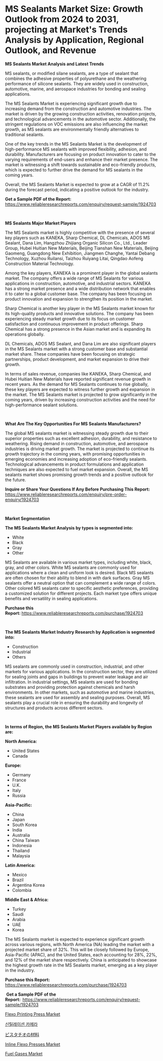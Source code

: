 <p><h1>MS Sealants Market Size: Growth Outlook from 2024 to 2031, projecting at Market's Trends Analysis by Application, Regional Outlook, and Revenue</h1></p><p><strong>MS Sealants Market Analysis and Latest Trends</strong></p>
<p><p>MS sealants, or modified silane sealants, are a type of sealant that combines the adhesive properties of polyurethane and the weathering performance of silicone sealants. They are widely used in construction, automotive, marine, and aerospace industries for bonding and sealing applications.</p><p>The MS Sealants Market is experiencing significant growth due to increasing demand from the construction and automotive industries. The market is driven by the growing construction activities, renovation projects, and technological advancements in the automotive sector. Additionally, the stringent regulations on VOC emissions are also influencing the market growth, as MS sealants are environmentally friendly alternatives to traditional sealants.</p><p>One of the key trends in the MS Sealants Market is the development of high-performance MS sealants with improved flexibility, adhesion, and durability. Manufacturers are focusing on product innovation to cater to the varying requirements of end-users and enhance their market presence. The market is witnessing a shift towards sustainable and eco-friendly products, which is expected to further drive the demand for MS sealants in the coming years.</p><p>Overall, the MS Sealants Market is expected to grow at a CAGR of 11.2% during the forecast period, indicating a positive outlook for the industry.</p></p>
<p><strong>Get a Sample PDF of the Report:&nbsp;</strong> <a href="https://www.reliableresearchreports.com/enquiry/request-sample/1924703">https://www.reliableresearchreports.com/enquiry/request-sample/1924703</a></p>
<p>&nbsp;</p>
<p><strong>MS Sealants Major Market Players</strong></p>
<p><p>The MS Sealants market is highly competitive with the presence of several key players such as KANEKA, Sharp Chemical, DL Chemicals, ADOS MS Sealant, Dana Lim, Hangzhou Zhijiang Organic Silicon Co., Ltd., Leader Group, Hubei Huitian New Materials, Beijing Tianshan New Materials, Beijing Gaomeng, Guangdong New Exhibition, Jiangmen Changhe, Yantai Debang Technology, Xuzhou Ruilansi, Taizhou Ruiyang Litai, Qingdao Aofeng Construction Material Technology.</p><p>Among the key players, KANEKA is a prominent player in the global sealants market. The company offers a wide range of MS Sealants for various applications in construction, automotive, and industrial sectors. KANEKA has a strong market presence and a wide distribution network that enables it to cater to a global customer base. The company has been focusing on product innovation and expansion to strengthen its position in the market.</p><p>Sharp Chemical is another key player in the MS Sealants market known for its high-quality products and innovative solutions. The company has been experiencing steady market growth due to its focus on customer satisfaction and continuous improvement in product offerings. Sharp Chemical has a strong presence in the Asian market and is expanding its operations globally.</p><p>DL Chemicals, ADOS MS Sealant, and Dana Lim are also significant players in the MS Sealants market with a strong customer base and substantial market share. These companies have been focusing on strategic partnerships, product development, and market expansion to drive their growth.</p><p>In terms of sales revenue, companies like KANEKA, Sharp Chemical, and Hubei Huitian New Materials have reported significant revenue growth in recent years. As the demand for MS Sealants continues to rise globally, these key players are expected to witness further growth and expansion in the market. The MS Sealants market is projected to grow significantly in the coming years, driven by increasing construction activities and the need for high-performance sealant solutions.</p></p>
<p>&nbsp;</p>
<p><strong>What Are The Key Opportunities For MS Sealants Manufacturers?</strong></p>
<p><p>The global MS sealants market is witnessing steady growth due to their superior properties such as excellent adhesion, durability, and resistance to weathering. Rising demand in construction, automotive, and aerospace industries is driving market growth. The market is projected to continue its growth trajectory in the coming years, with promising opportunities in emerging economies and increasing adoption of eco-friendly sealants. Technological advancements in product formulations and application techniques are also expected to fuel market expansion. Overall, the MS sealants market shows promising growth trends and a positive outlook for the future.</p></p>
<p><strong>Inquire or Share Your Questions If Any Before Purchasing This Report:</strong> <a href="https://www.reliableresearchreports.com/enquiry/pre-order-enquiry/1924703">https://www.reliableresearchreports.com/enquiry/pre-order-enquiry/1924703</a></p>
<p>&nbsp;</p>
<p><strong>Market Segmentation</strong></p>
<p><strong>The MS Sealants Market Analysis by types is segmented into:</strong></p>
<p><ul><li>White</li><li>Black</li><li>Gray</li><li>Other</li></ul></p>
<p><p>MS Sealants are available in various market types, including white, black, gray, and other colors. White MS sealants are commonly used for applications where a clean and uniform look is desired. Black MS sealants are often chosen for their ability to blend in with dark surfaces. Gray MS sealants offer a neutral option that can complement a wide range of colors. Other colored MS sealants cater to specific aesthetic preferences, providing a customized solution for different projects. Each market type offers unique benefits and versatility in sealing applications.</p></p>
<p><strong>Purchase this Report:&nbsp;</strong><a href="https://www.reliableresearchreports.com/purchase/1924703">https://www.reliableresearchreports.com/purchase/1924703</a></p>
<p>&nbsp;</p>
<p><strong>The MS Sealants Market Industry Research by Application is segmented into:</strong></p>
<p><ul><li>Construction</li><li>Industrial</li><li>Others</li></ul></p>
<p><p>MS sealants are commonly used in construction, industrial, and other markets for various applications. In the construction sector, they are utilized for sealing joints and gaps in buildings to prevent water leakage and air infiltration. In industrial settings, MS sealants are used for bonding substrates and providing protection against chemicals and harsh environments. In other markets, such as automotive and marine industries, these sealants are used for assembly and sealing purposes. Overall, MS sealants play a crucial role in ensuring the durability and longevity of structures and products across different sectors.</p></p>
<p>&nbsp;</p>
<p><strong>In terms of Region, the MS Sealants Market Players available by Region are:</strong></p>
<p>
    <p> <strong> North America: </strong>
        <ul>
            <li>United States</li>
            <li>Canada</li>
        </ul>
        </p> 
    <p> <strong> Europe: </strong>
        <ul>
            <li>Germany</li>
            <li>France</li>
            <li>U.K.</li>
            <li>Italy</li>
            <li>Russia</li>
        </ul>
        </p> 
    <p> <strong> Asia-Pacific: </strong>
        <ul>
            <li>China</li>
            <li>Japan</li>
            <li>South Korea</li>
            <li>India</li>
            <li>Australia</li>
            <li>China Taiwan</li>
            <li>Indonesia</li>
            <li>Thailand</li>
            <li>Malaysia</li>
        </ul>
        </p> 
    <p> <strong> Latin America: </strong>
        <ul>
            <li>Mexico</li>
            <li>Brazil</li>
            <li>Argentina Korea</li>
            <li>Colombia</li>
        </ul>
        </p> 
    <p> <strong> Middle East & Africa: </strong>
        <ul>
            <li>Turkey</li>
            <li>Saudi</li>
            <li>Arabia</li>
            <li>UAE</li>
            <li>Korea</li>
        </ul>
    </p>
    </p>
<p><p>The MS Sealants market is expected to experience significant growth across various regions, with North America (NA) leading the market with a projected market share of 32%. This will be closely followed by Europe, Asia-Pacific (APAC), and the United States, each accounting for 28%, 22%, and 12% of the market share respectively. China is anticipated to showcase the highest growth rate in the MS Sealants market, emerging as a key player in the industry.</p></p>
<p><strong>Purchase this Report: </strong><a href="https://www.reliableresearchreports.com/purchase/1924703">https://www.reliableresearchreports.com/purchase/1924703</a></p>
<p>&nbsp;<strong>Get a Sample PDF of the Report:&nbsp;&nbsp;</strong><a href="https://www.reliableresearchreports.com/enquiry/request-sample/1924703">https://www.reliableresearchreports.com/enquiry/request-sample/1924703</a></p>
<p><strong></strong></p>
<p><p><a href="https://funky-papaya-cf4.notion.site/Global-Flexo-Printing-Press-Market-by-Types-Applications-and-Major-Players-with-Regional-Growth-R-f65106ab4bb2422eaae1b3232d39a322">Flexo Printing Press Market</a></p><p><a href="https://medium.com/@elliottlenningoip9vprgu3v/%EC%8B%AC%EA%B4%91-%EC%B9%B4%EB%A9%94%EB%9D%BC-%EC%8B%9C%EC%9E%A5-%EC%9C%A0%ED%98%95-%EC%9D%91%EC%9A%A9-%EB%B0%8F-%EC%A7%80%EB%A6%AC%EC%A0%81-%EB%B6%84%EC%84%9D%EC%97%90-%EB%8C%80%ED%95%9C-%ED%8F%AC%EA%B4%84%EC%A0%81-%ED%8F%89%EA%B0%80-0965683ce8d1">신틸레이션 카메라</a></p><p><a href="https://medium.com/@kelsitorphy644/%E3%83%94%E3%82%B9%E3%82%BF%E3%83%81%E3%82%AA%E3%81%AE%E6%9D%90%E6%96%99%E5%B8%82%E5%A0%B4%E3%81%AF-%E5%B8%82%E5%A0%B4%E3%82%B7%E3%82%A7%E3%82%A2-%E5%B8%82%E5%A0%B4%E5%8B%95%E5%90%91-%E5%B8%82%E5%A0%B4%E6%88%90%E9%95%B7%E3%81%AB%E9%96%A2%E3%81%99%E3%82%8B%E6%83%85%E5%A0%B1%E3%82%92%E6%8F%90%E4%BE%9B%E3%81%97%E3%81%A6%E3%81%84%E3%81%BE%E3%81%99-b313f8b29c28">ピスタチオの材料</a></p><p><a href="https://picayune-night-cbd.notion.site/Inline-Flexo-Presses-Market-Size-Share-Trends-Analysis-Report-By-Material-By-Type-By-End-user--5d18dbf1ec3d4cc192143bb5a922e2de">Inline Flexo Presses Market</a></p><p><a href="https://view.publitas.com/reportprime-1/fuel-gases-market-a-comprehensive-report-of-its-market-share-growth-trends-2024-2031/">Fuel Gases Market</a></p></p>